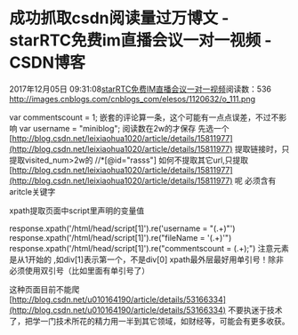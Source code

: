 # 成功抓取csdn阅读量过万博文 - starRTC免费im直播会议一对一视频 - CSDN博客
2017年12月05日 09:31:08[starRTC免费IM直播会议一对一视频](https://me.csdn.net/elesos)阅读数：536
http://images.cnblogs.com/cnblogs_com/elesos/1120632/o_111.png

var commentscount = 1; 嵌套的评论算一条，这个可能有一点点误差，不过不影响
var username = "miniblog";
阅读数在2w的才保存
先选一个 
[http://blog.csdn.net/leixiaohua1020/article/details/15811977](http://blog.csdn.net/leixiaohua1020/article/details/15811977)
提取链接时，只提取visited_num>2w的
//*[@id="rasss"]
如何不提取其它url,只提取 [http://blog.csdn.net/leixiaohua1020/article/details/15811977](http://blog.csdn.net/leixiaohua1020/article/details/15811977)
呢
必须含有aritcle关键字

xpath提取页面中script里声明的变量值
<script type="text/javascript">
*var username = "miniblog";*
var _blogger = username;
var blog_address = "http://blog.csdn.net/miniblog";
var static_host = "http://csdnimg.cn/release/phoenix/";
var currentUserName = "elesos"; 
var fileName = '50214911';
var commentscount = 0;
var islock = false
window.quickReplyflag = true;
var totalFloor = 0;
var isBole = false;
var isDigg = false;
var isExpert=false;
var isAdm = false;
</script>
response.xpath('/html/head/script[1]').re('username = "(.+)"')
response.xpath('/html/head/script[1]').re("fileName = '(.+)'")
response.xpath('/html/head/script[1]').re("commentscount = (.+);")
注意元素是从1开始的 ,如div[1]表示第一个，不是div[0]
xpath最外层最好用单引号！除非必须使用双引号（比如里面有单引号了）


这种页面目前不能爬
[http://blog.csdn.net/u010164190/article/details/53166334](http://blog.csdn.net/u010164190/article/details/53166334)
不要执迷于技术了，把学一门技术所花的精力用一半到其它领域，如财经等，可能会有更多收获。
